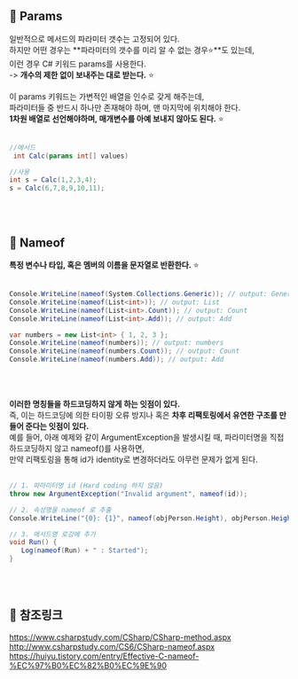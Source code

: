 ## 🔔 Params
일반적으로 메서드의 파라미터 갯수는 고정되어 있다.<br>
하지만 어떤 경우는 **파라미터의 갯수를 미리 알 수 없는 경우⭐**도 있는데,<br>
이런 경우 C# 키워드 params를 사용한다.<br>
-> **개수의 제한 없이 보내주는 대로 받는다.** ⭐<br>

이 params 키워드는 가변적인 배열을 인수로 갖게 해주는데,<br>
파라미터들 중 반드시 하나만 존재해야 하며, 맨 마지막에 위치해야 한다.<br>
**1차원 배열로 선언해야하며, 매개변수를 아예 보내지 않아도 된다.** ⭐<br>
<br>

```c#
//메서드
 int Calc(params int[] values)

//사용
int s = Calc(1,2,3,4);
s = Calc(6,7,8,9,10,11);
```
<br>
<br>

## 🔔 Nameof
**특정 변수나 타입, 혹은 멤버의 이름을 문자열로 반환한다.** ⭐<br>
<br>

```c#
Console.WriteLine(nameof(System.Collections.Generic)); // output: Generic
Console.WriteLine(nameof(List<int>)); // output: List
Console.WriteLine(nameof(List<int>.Count)); // output: Count
Console.WriteLine(nameof(List<int>.Add)); // output: Add

var numbers = new List<int> { 1, 2, 3 };
Console.WriteLine(nameof(numbers)); // output: numbers
Console.WriteLine(nameof(numbers.Count)); // output: Count
Console.WriteLine(nameof(numbers.Add)); // output: Add
```
<br>
<br>

**이러한 명칭들을 하드코딩하지 않게 하는 잇점이 있다.**<br>
즉, 이는 하드코딩에 의한 타이핑 오류 방지나 혹은 **차후 리팩토링에서 유연한 구조를 만들어 준다는 잇점이 있다.**<br>
예를 들어, 아래 예제와 같이 ArgumentException을 발생시킬 때, 파라미터명을 직접 하드코딩하지 않고 nameof()를 사용하면,<br>
만약 리팩토링을 통해 id가 identity로 변경하더라도 아무런 문제가 없게 된다.<br>
<br>

```c#
// 1. 파마미터명 id (Hard coding 하지 않음)
throw new ArgumentException("Invalid argument", nameof(id));

// 2. 속성명을 nameof 로 추출
Console.WriteLine("{0}: {1}", nameof(objPerson.Height), objPerson.Height);

// 3. 메서드명 로깅에 추가
void Run() {
   Log(nameof(Run) + " : Started");
}
```
<br>
<br>

## 🔔 참조링크
https://www.csharpstudy.com/CSharp/CSharp-method.aspx <br>
http://www.csharpstudy.com/CS6/CSharp-nameof.aspx <br>
https://huiyu.tistory.com/entry/Effective-C-nameof-%EC%97%B0%EC%82%B0%EC%9E%90 <br>
<br>
<br>

